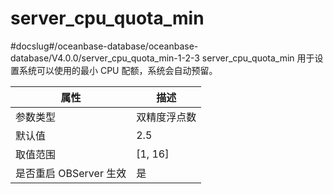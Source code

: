 server_cpu_quota_min 
=========================================
#docslug#/oceanbase-database/oceanbase-database/V4.0.0/server_cpu_quota_min-1-2-3
server_cpu_quota_min 用于设置系统可以使用的最小 CPU 配额，系统会自动预留。


|      **属性**      |  **描述**   |
|------------------|-----------|
| 参数类型             | 双精度浮点数    |
| 默认值              | 2.5       |
| 取值范围             | \[1, 16\] |
| 是否重启 OBServer 生效 | 是         |


